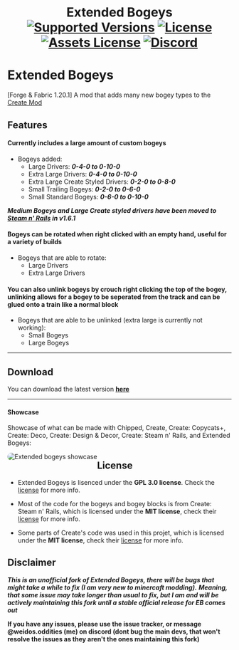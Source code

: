 
<h1 align="center">Extended Bogeys  <br>
	<a href="https://github.com/WeidosOddities/Extended-Bogeys-Borked/releases"><img src="https://img.shields.io/badge/Available%20For-MC%201.20.1-c70039" alt="Supported Versions"></a>
	<a href="https://github.com/Rabbitminers/Extended-Bogeys/blob/1.20.1/multiloader/dev/LICENSE"><img src="https://img.shields.io/badge/License-GPL--3.0-900c3f" alt="License"></a>
	<a href="https://github.com/Rabbitminers/Extended-Bogeys/blob/1.20.1/multiloader/dev/LICENSE-ASSETS"><img src="https://img.shields.io/badge/Assets_License-CC_BY--NC--SA--4.0-red" alt="Assets License"></a>
	<a href="https://discord.gg/create-addon-hub-891929048895356948"><img src="https://img.shields.io/discord/1069326955742244884?color=5865f2&label=Discord&style=flat" alt="Discord"></a>
</h1>

# Extended Bogeys
[Forge & Fabric 1.20.1] A mod that adds many new bogey types to the [Create Mod](https://modrinth.com/mod/create)

## Features
#### Currently includes a large amount of custom bogeys
- Bogeys added:
	- Large Drivers: **_0-4-0 to 0-10-0_**
 	- Extra Large Drivers: **_0-4-0 to 0-10-0_**
	- Extra Large Create Styled Drivers: **_0-2-0 to 0-8-0_** 
	- Small Trailing Bogeys: **_0-2-0 to 0-6-0_**
	- Small Standard Bogeys: **_0-6-0 to 0-10-0_**

 _**Medium Bogeys and Large Create styled drivers have been moved to [Steam n' Rails](https://modrinth.com/mod/create-steam-n-rails) in v1.6.1**_
 
#### Bogeys can be rotated when right clicked with an empty hand, useful for a variety of builds
- Bogeys that are able to rotate:
	- Large Drivers
   	- Extra Large Drivers

#### You can also unlink bogeys by crouch right clicking the top of the bogey, unlinking allows for a bogey to be seperated from the track and can be glued onto a train like a normal block
- Bogeys that are able to be unlinked (extra large is currently not working):
  	- Small Bogeys
  	- Large Bogeys
___

## Download
You can download the latest version **[here](https://github.com/WeidosOddities/Extended-Bogeys-Borked/releases)**
___
#### Showcase

Showcase of what can be made with Chipped, Create, Create: Copycats+, Create: Deco, Create: Design & Decor, Create: Steam n' Rails, and Extended Bogeys:

<img src="https://media.discordapp.net/attachments/1233572646675943465/1236970520881139742/2024-05-06_02.png?ex=6639f211&is=6638a091&hm=1e09ed19ad088be29b6494b1a12a1a49f08ba9bc10801fc2c550715b615ef6f5&"
     alt="Extended bogeys showcase"
     style="float: left; border-radius: 10px" />
## License
- Extended Bogeys is lisenced under the **GPL 3.0 license**. Check the [license](https://github.com/WeidosOddities/Extended-Bogeys-Borked/blob/1.20.1/multiloader/dev/LICENSE) for more info.

- Most of the code for the bogeys and bogey blocks is from Create: Steam n' Rails, which is licensed under the **MIT license**, check their [license](https://github.com/Layers-of-Railways/Railway/blob/1.19/dev/LICENSE) for more info.

- Some parts of Create's code was used in this projet, which is licensed under the **MIT license**, check their [license](https://github.com/Creators-of-Create/Create/blob/mc1.18/dev/LICENSE) for more info.


## Disclaimer
**_This is an unofficial fork of Extended Bogeys, there will be bugs that might take a while to fix (I am very new to minercaft modding)._**
**_Meaning, that some issue may take longer than usual to fix, but I am and will be actively maintaining this fork until a stable official release for EB comes out_**

**If you have any issues, please use the issue tracker, or message @weidos.oddities (me) on discord (dont bug the main devs, that won't resolve the issues as they aren't the ones maintaining this fork)**

